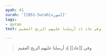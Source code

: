 ```yaml
---
ayah: 41
surah: '[[051-Surah|سورة]]'
tags:
- quran
text: وفي عاد إذ أرسلنا عليهم الريح العقيم

---
```

> وفي [[عاد]] إذ أرسلنا عليهم الريح العقيم
